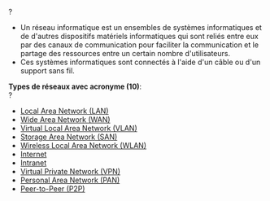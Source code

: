 



?
-   Un réseau informatique est un ensembles de systèmes informatiques et de d'autres dispositifs matériels informatiques qui sont reliés entre eux par des canaux de communication pour faciliter la communication et le partage des ressources entre un certain nombre d'utilisateurs.
-   Ces systèmes informatiques sont connectés à l'aide d'un câble ou d'un support sans fil.

**Types de réseaux avec acronyme (10)**:  
?
-   [Local Area Network (LAN)](app://obsidian.md/Local%20Area%20Network%20(LAN))
-   [Wide Area Network (WAN)](app://obsidian.md/Wide%20Area%20Network%20(WAN))
-   [Virtual Local Area Network (VLAN)](app://obsidian.md/Virtual%20Local%20Area%20Network%20(VLAN))
-   [Storage Area Network (SAN)](app://obsidian.md/Storage%20Area%20Network%20(SAN))
-   [Wireless Local Area Network (WLAN)](app://obsidian.md/Wireless%20Local%20Area%20Network%20(WLAN))
-   [Internet](app://obsidian.md/Internet)
-   [Intranet](app://obsidian.md/Intranet)
-   [Virtual Private Network (VPN)](app://obsidian.md/Virtual%20Private%20Network%20(VPN))
-   [Personal Area Network (PAN)](app://obsidian.md/Personal%20Area%20Network%20(PAN))
-   [Peer-to-Peer (P2P)](app://obsidian.md/Peer-to-Peer%20(P2P))